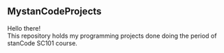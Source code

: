 ## MystanCodeProjects
Hello there!\
This repository holds my programming projects done doing the period of stanCode SC101 course.
